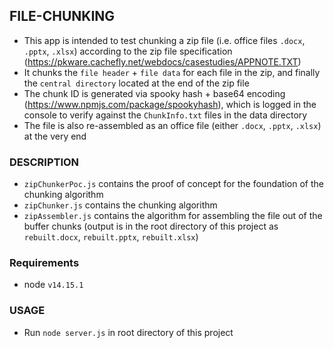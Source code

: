 ## FILE-CHUNKING
* This app is intended to test chunking a zip file (i.e. office files `.docx`, `.pptx`, `.xlsx`) according to the zip file specification (https://pkware.cachefly.net/webdocs/casestudies/APPNOTE.TXT)
* It chunks the `file header` + `file data` for each file in the zip, and finally the `central directory` located at the end of the zip file
* The chunk ID is generated via spooky hash + base64 encoding (https://www.npmjs.com/package/spookyhash), which is logged in the console to verify against the `ChunkInfo.txt` files in the data directory
* The file is also re-assembled as an office file (either `.docx`, `.pptx`, `.xlsx`) at the very end

### DESCRIPTION
* `zipChunkerPoc.js` contains the proof of concept for the foundation of the chunking algorithm
* `zipChunker.js` contains the chunking algorithm
* `zipAssembler.js` contains the algorithm for assembling the file out of the buffer chunks (output is in the root directory of this project as `rebuilt.docx`, `rebuilt.pptx`, `rebuilt.xlsx`)

### Requirements
* node `v14.15.1`

### USAGE
* Run `node server.js` in root directory of this project